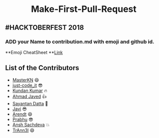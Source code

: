 <h1 align="center"> Make-First-Pull-Request</h1>

## #HACKTOBERFEST 2018
### ADD your Name to contribution.md with emoji and github id.
**Emoji CheatSheet **<a href="https://www.webpagefx.com/tools/emoji-cheat-sheet/">Link</a>


## List of the Contributors
- [MasterKN](https://github.com/MasterKN48) :smile:
- [just-code_it](https://github.com/HackedByMKN) :sunglasses:
- [Kundan Kumar](https://github.com/kundan28) :fire:
- [Ahmad Javed](https://github.com/ahmadjaved97) :thumbsup:
- [Sayantan Datta](https://github.com/sayantanHack) :metal:
- [Javi](https://github.com/brunnnka) :sunglasses:
- [Arendt](https://github.com/Arendt) :smile:
- [Prabhu](https://github.com/caffeinatednerd) :sunglasses:
- [Ansh Sachdeva](https://github.com/root-ansh) :boom:
- [TrAnn3l](https://github.com/TrAnn3l) :smile:
